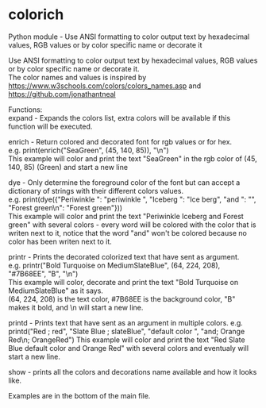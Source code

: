 # colorich
Python module - Use ANSI formatting to color output text by hexadecimal values, RGB values or by color specific name or decorate it

Use ANSI formatting to color output text by hexadecimal values, RGB values or by color specific name or decorate
it.\
The color names and values is inspired by https://www.w3schools.com/colors/colors_names.asp and
https://github.com/jonathantneal

Functions:\
expand - Expands the colors list, extra colors will be available if this function will be executed.

enrich - Return colored and decorated font for rgb values or for hex.\
e.g. print(enrich("SeaGreen", (45, 140, 85)), "\n")\
This example will color and print the text "SeaGreen" in the rgb color of (45, 140, 85) (Green) and start a new line

dye - Only determine the foreground color of the font but can accept a dictionary of strings with their different colors values.\
e.g. print(dye({"Periwinkle ": "periwinkle ", "Iceberg ": "Ice berg", "and ": "", "Forest green\n": "Forest green"}))\
This example will color and print the text "Periwinkle Iceberg and Forest green" with several colors - every word will be colored with the color that is writen next to it, notice that the word "and" won't be colored because no color has been writen next to it.

printr - Prints the decorated colorized text that have sent as argument.\
e.g. printr("Bold Turquoise on MediumSlateBlue", (64, 224, 208), "#7B68EE", "B", "\n")\
This example will color, decorate and print the text "Bold Turquoise on MediumSlateBlue" as it says.\
(64, 224, 208) is the text color, #7B68EE is the background color, "B" makes it bold, and \n will start a new line.

printd - Prints text that have sent as an argument in multiple colors.
e.g. printd("Red ; red", "Slate Blue ; slateBlue", "default color ", "and; Orange Red\n; OrangeRed")
This example will color and print the text "Red Slate Blue default color and Orange Red" with several colors and eventualy will start a new line.

show - prints all the colors and decorations name available and how it looks like.

Examples are in the bottom of the main file.
